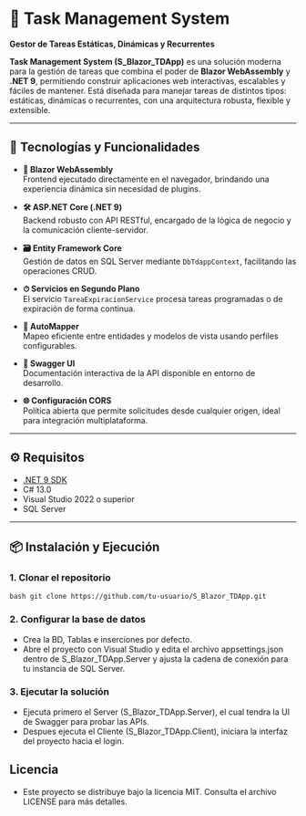 # 🧩 Task Management System  
**Gestor de Tareas Estáticas, Dinámicas y Recurrentes**

**Task Management System (S_Blazor_TDApp)** es una solución moderna para la gestión de tareas que combina el poder de **Blazor WebAssembly** y **.NET 9**, permitiendo construir aplicaciones web interactivas, escalables y fáciles de mantener. Está diseñada para manejar tareas de distintos tipos: estáticas, dinámicas o recurrentes, con una arquitectura robusta, flexible y extensible.

---

## 🚀 Tecnologías y Funcionalidades

- **🔷 Blazor WebAssembly**  
  Frontend ejecutado directamente en el navegador, brindando una experiencia dinámica sin necesidad de plugins.

- **🛠 ASP.NET Core (.NET 9)**  
  Backend robusto con API RESTful, encargado de la lógica de negocio y la comunicación cliente-servidor.

- **🗃 Entity Framework Core**  
  Gestión de datos en SQL Server mediante `DbTdappContext`, facilitando las operaciones CRUD.

- **⏱ Servicios en Segundo Plano**  
  El servicio `TareaExpiracionService` procesa tareas programadas o de expiración de forma continua.

- **🧭 AutoMapper**  
  Mapeo eficiente entre entidades y modelos de vista usando perfiles configurables.

- **📘 Swagger UI**  
  Documentación interactiva de la API disponible en entorno de desarrollo.

- **🌐 Configuración CORS**  
  Política abierta que permite solicitudes desde cualquier origen, ideal para integración multiplataforma.

---

## ⚙️ Requisitos

- [.NET 9 SDK](https://dotnet.microsoft.com/en-us/download/dotnet/9.0)
- C# 13.0
- Visual Studio 2022 o superior
- SQL Server

---

## 📦 Instalación y Ejecución

### 1. Clonar el repositorio
`bash git clone https://github.com/tu-usuario/S_Blazor_TDApp.git`

### 2. Configurar la base de datos
- Crea la BD, Tablas e inserciones por defecto.
- Abre el proyecto con Visual Studio y edita el archivo appsettings.json dentro de S_Blazor_TDApp.Server y ajusta la cadena de conexión para tu instancia de SQL Server.

### 3. Ejecutar la solución
- Ejecuta primero el Server (S_Blazor_TDApp.Server), el cual tendra la UI de Swagger para probar las APIs.
- Despues ejecuta el Cliente (S_Blazor_TDApp.Client), iniciara la interfaz del proyecto hacia el login.
 
## Licencia
- Este proyecto se distribuye bajo la licencia MIT. Consulta el archivo LICENSE para más detalles.
